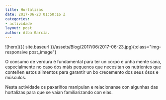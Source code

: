 ```yaml
---
title: Hortalizas
date: 2017-06-23 01:50:16 Z
categories:
- actividade
layout: post
author: Alba García.
---
```


![hero]({{ site.baseurl }}/assets/Blog/2017/06/2017-06-23.jpg){:class="img-responsive post_image"}
<br>

O consumo de verdura é fundamental para ter un corpo e unha mente sana, especialmente no caso dos máis pequenos que necesitan os nutrientes que conteñen estos alimentos para garantir un bo crecemento dos seus ósos e músculos.

Nesta actividade os paxariños manipulan e relacionanse con algunhas das hortalizas para que se vaian familiarizando con elas.
